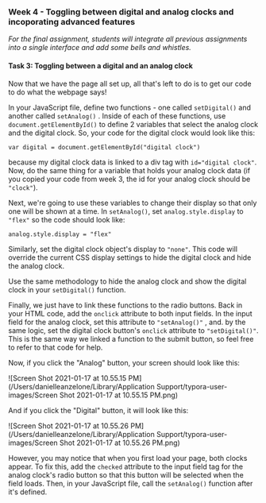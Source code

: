 ### Week 4 - Toggling between digital and analog clocks and incoporating advanced features

*For the final assignment, students will integrate all previous assignments into a single interface and add some bells and whistles.*

#### Task 3: Toggling between a digital and an analog clock

Now that we have the page all set up, all that's left to do is to get our code to do what the webpage says!

In your JavaScript file, define two functions - one called `setDigital()` and another called `setAnalog()` .  Inside of each of these functions, use `document.getElementById()` to define 2 variables that select the analog clock and the digital clock.  So, your code for the digital clock would look like this:

`var digital = document.getElementById("digital clock")` 

because my digital clock data is linked to a div tag with `id="digital clock"`.  Now, do the same thing for a variable that holds your analog clock data (if you copied your code from week 3, the id for your analog clock should be `"clock"`).

Next, we're going to use these variables to change their display so that only one will be shown at a time.  In `setAnalog()`, set `analog.style.display` to `"flex"` so the code should look like:

`analog.style.display = "flex"`

Similarly, set the digital clock object's display to `"none"`.  This code will override the current CSS display settings to hide the digital clock and hide the analog clock.

Use the same methodology to hide the analog clock and show the digital clock in your `setDigital()` function.

Finally, we just have to link these functions to the radio buttons.  Back in your HTML code, add the `onclick` attribute to both input fields.  In the input field for the analog clock, set this attribute to `"setAnalog()"` , and. by the same logic, set the digital clock button's `onclick` attribute to `"setDigital()"`.  This is the same way we linked a function to the submit button, so feel free to refer to that code for help.

Now, if you click the "Analog" button, your screen should look like this:

![Screen Shot 2021-01-17 at 10.55.15 PM](/Users/danielleanzelone/Library/Application Support/typora-user-images/Screen Shot 2021-01-17 at 10.55.15 PM.png)

And if you click the "Digital" button, it will look like this:

![Screen Shot 2021-01-17 at 10.55.26 PM](/Users/danielleanzelone/Library/Application Support/typora-user-images/Screen Shot 2021-01-17 at 10.55.26 PM.png)

However, you may notice that when you first load your page, both clocks appear.  To fix this, add the `checked` attribute to the input field tag for the analog clock's radio button so that this button will be selected when the field loads.  Then, in your JavaScript file, call the `setAnalog()` function after it's defined.